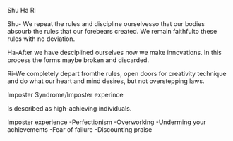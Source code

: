 Shu Ha Ri

Shu- We repeat the rules and discipline ourselvesso that our bodies 
absourb the rules that our forebears created. We remain faithfulto these 
rules with no deviation.

Ha-After we have desciplined ourselves now we make innovations. In this 
process the forms maybe broken and discarded.

Ri-We completely depart fromthe rules, open doors for creativity technique 
and do what our heart and mind desires, but not overstepping laws.


Imposter Syndrome/Imposter experince

Is described as high-achieving individuals.

Imposter experience
-Perfectionism
-Overworking
-Underming your achievements
-Fear of failure
-Discounting praise